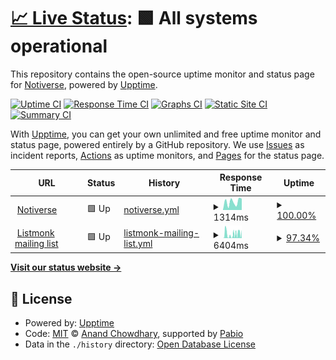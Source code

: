 # [📈 Live Status](https://status.notiverse.app): <!--live status--> **🟩 All systems operational**

This repository contains the open-source uptime monitor and status page for [Notiverse](https://status.notiverse.app), powered by [Upptime](https://github.com/upptime/upptime).

[![Uptime CI](https://github.com/Notiverse/notiverse-uptime/workflows/Uptime%20CI/badge.svg)](https://github.com/Notiverse/notiverse-uptime/actions?query=workflow%3A%22Uptime+CI%22)
[![Response Time CI](https://github.com/Notiverse/notiverse-uptime/workflows/Response%20Time%20CI/badge.svg)](https://github.com/Notiverse/notiverse-uptime/actions?query=workflow%3A%22Response+Time+CI%22)
[![Graphs CI](https://github.com/Notiverse/notiverse-uptime/workflows/Graphs%20CI/badge.svg)](https://github.com/Notiverse/notiverse-uptime/actions?query=workflow%3A%22Graphs+CI%22)
[![Static Site CI](https://github.com/Notiverse/notiverse-uptime/workflows/Static%20Site%20CI/badge.svg)](https://github.com/Notiverse/notiverse-uptime/actions?query=workflow%3A%22Static+Site+CI%22)
[![Summary CI](https://github.com/Notiverse/notiverse-uptime/workflows/Summary%20CI/badge.svg)](https://github.com/Notiverse/notiverse-uptime/actions?query=workflow%3A%22Summary+CI%22)

With [Upptime](https://upptime.js.org), you can get your own unlimited and free uptime monitor and status page, powered entirely by a GitHub repository. We use [Issues](https://github.com/Notiverse/notiverse-uptime/issues) as incident reports, [Actions](https://github.com/Notiverse/notiverse-uptime/actions) as uptime monitors, and [Pages](https://status.notiverse.app) for the status page.

<!--start: status pages-->
<!-- This summary is generated by Upptime (https://github.com/upptime/upptime) -->
<!-- Do not edit this manually, your changes will be overwritten -->
<!-- prettier-ignore -->
| URL | Status | History | Response Time | Uptime |
| --- | ------ | ------- | ------------- | ------ |
| <img alt="" src="https://icons.duckduckgo.com/ip3/www.notiverse.app.ico" height="13"> [Notiverse](https://www.notiverse.app) | 🟩 Up | [notiverse.yml](https://github.com/Notiverse/notiverse-uptime/commits/HEAD/history/notiverse.yml) | <details><summary><img alt="Response time graph" src="./graphs/notiverse/response-time-week.png" height="20"> 1314ms</summary><br><a href="https://status.notiverse.app/history/notiverse"><img alt="Response time 1425" src="https://img.shields.io/endpoint?url=https%3A%2F%2Fraw.githubusercontent.com%2FNotiverse%2Fnotiverse-uptime%2FHEAD%2Fapi%2Fnotiverse%2Fresponse-time.json"></a><br><a href="https://status.notiverse.app/history/notiverse"><img alt="24-hour response time 1791" src="https://img.shields.io/endpoint?url=https%3A%2F%2Fraw.githubusercontent.com%2FNotiverse%2Fnotiverse-uptime%2FHEAD%2Fapi%2Fnotiverse%2Fresponse-time-day.json"></a><br><a href="https://status.notiverse.app/history/notiverse"><img alt="7-day response time 1314" src="https://img.shields.io/endpoint?url=https%3A%2F%2Fraw.githubusercontent.com%2FNotiverse%2Fnotiverse-uptime%2FHEAD%2Fapi%2Fnotiverse%2Fresponse-time-week.json"></a><br><a href="https://status.notiverse.app/history/notiverse"><img alt="30-day response time 1560" src="https://img.shields.io/endpoint?url=https%3A%2F%2Fraw.githubusercontent.com%2FNotiverse%2Fnotiverse-uptime%2FHEAD%2Fapi%2Fnotiverse%2Fresponse-time-month.json"></a><br><a href="https://status.notiverse.app/history/notiverse"><img alt="1-year response time 1425" src="https://img.shields.io/endpoint?url=https%3A%2F%2Fraw.githubusercontent.com%2FNotiverse%2Fnotiverse-uptime%2FHEAD%2Fapi%2Fnotiverse%2Fresponse-time-year.json"></a></details> | <details><summary><a href="https://status.notiverse.app/history/notiverse">100.00%</a></summary><a href="https://status.notiverse.app/history/notiverse"><img alt="All-time uptime 99.99%" src="https://img.shields.io/endpoint?url=https%3A%2F%2Fraw.githubusercontent.com%2FNotiverse%2Fnotiverse-uptime%2FHEAD%2Fapi%2Fnotiverse%2Fuptime.json"></a><br><a href="https://status.notiverse.app/history/notiverse"><img alt="24-hour uptime 100.00%" src="https://img.shields.io/endpoint?url=https%3A%2F%2Fraw.githubusercontent.com%2FNotiverse%2Fnotiverse-uptime%2FHEAD%2Fapi%2Fnotiverse%2Fuptime-day.json"></a><br><a href="https://status.notiverse.app/history/notiverse"><img alt="7-day uptime 100.00%" src="https://img.shields.io/endpoint?url=https%3A%2F%2Fraw.githubusercontent.com%2FNotiverse%2Fnotiverse-uptime%2FHEAD%2Fapi%2Fnotiverse%2Fuptime-week.json"></a><br><a href="https://status.notiverse.app/history/notiverse"><img alt="30-day uptime 100.00%" src="https://img.shields.io/endpoint?url=https%3A%2F%2Fraw.githubusercontent.com%2FNotiverse%2Fnotiverse-uptime%2FHEAD%2Fapi%2Fnotiverse%2Fuptime-month.json"></a><br><a href="https://status.notiverse.app/history/notiverse"><img alt="1-year uptime 99.99%" src="https://img.shields.io/endpoint?url=https%3A%2F%2Fraw.githubusercontent.com%2FNotiverse%2Fnotiverse-uptime%2FHEAD%2Fapi%2Fnotiverse%2Fuptime-year.json"></a></details>
| <img alt="" src="https://icons.duckduckgo.com/ip3/listmonk.notiverse.app.ico" height="13"> [Listmonk mailing list](https://listmonk.notiverse.app) | 🟩 Up | [listmonk-mailing-list.yml](https://github.com/Notiverse/notiverse-uptime/commits/HEAD/history/listmonk-mailing-list.yml) | <details><summary><img alt="Response time graph" src="./graphs/listmonk-mailing-list/response-time-week.png" height="20"> 6404ms</summary><br><a href="https://status.notiverse.app/history/listmonk-mailing-list"><img alt="Response time 3093" src="https://img.shields.io/endpoint?url=https%3A%2F%2Fraw.githubusercontent.com%2FNotiverse%2Fnotiverse-uptime%2FHEAD%2Fapi%2Flistmonk-mailing-list%2Fresponse-time.json"></a><br><a href="https://status.notiverse.app/history/listmonk-mailing-list"><img alt="24-hour response time 6370" src="https://img.shields.io/endpoint?url=https%3A%2F%2Fraw.githubusercontent.com%2FNotiverse%2Fnotiverse-uptime%2FHEAD%2Fapi%2Flistmonk-mailing-list%2Fresponse-time-day.json"></a><br><a href="https://status.notiverse.app/history/listmonk-mailing-list"><img alt="7-day response time 6404" src="https://img.shields.io/endpoint?url=https%3A%2F%2Fraw.githubusercontent.com%2FNotiverse%2Fnotiverse-uptime%2FHEAD%2Fapi%2Flistmonk-mailing-list%2Fresponse-time-week.json"></a><br><a href="https://status.notiverse.app/history/listmonk-mailing-list"><img alt="30-day response time 6595" src="https://img.shields.io/endpoint?url=https%3A%2F%2Fraw.githubusercontent.com%2FNotiverse%2Fnotiverse-uptime%2FHEAD%2Fapi%2Flistmonk-mailing-list%2Fresponse-time-month.json"></a><br><a href="https://status.notiverse.app/history/listmonk-mailing-list"><img alt="1-year response time 3093" src="https://img.shields.io/endpoint?url=https%3A%2F%2Fraw.githubusercontent.com%2FNotiverse%2Fnotiverse-uptime%2FHEAD%2Fapi%2Flistmonk-mailing-list%2Fresponse-time-year.json"></a></details> | <details><summary><a href="https://status.notiverse.app/history/listmonk-mailing-list">97.34%</a></summary><a href="https://status.notiverse.app/history/listmonk-mailing-list"><img alt="All-time uptime 99.35%" src="https://img.shields.io/endpoint?url=https%3A%2F%2Fraw.githubusercontent.com%2FNotiverse%2Fnotiverse-uptime%2FHEAD%2Fapi%2Flistmonk-mailing-list%2Fuptime.json"></a><br><a href="https://status.notiverse.app/history/listmonk-mailing-list"><img alt="24-hour uptime 97.72%" src="https://img.shields.io/endpoint?url=https%3A%2F%2Fraw.githubusercontent.com%2FNotiverse%2Fnotiverse-uptime%2FHEAD%2Fapi%2Flistmonk-mailing-list%2Fuptime-day.json"></a><br><a href="https://status.notiverse.app/history/listmonk-mailing-list"><img alt="7-day uptime 97.34%" src="https://img.shields.io/endpoint?url=https%3A%2F%2Fraw.githubusercontent.com%2FNotiverse%2Fnotiverse-uptime%2FHEAD%2Fapi%2Flistmonk-mailing-list%2Fuptime-week.json"></a><br><a href="https://status.notiverse.app/history/listmonk-mailing-list"><img alt="30-day uptime 98.10%" src="https://img.shields.io/endpoint?url=https%3A%2F%2Fraw.githubusercontent.com%2FNotiverse%2Fnotiverse-uptime%2FHEAD%2Fapi%2Flistmonk-mailing-list%2Fuptime-month.json"></a><br><a href="https://status.notiverse.app/history/listmonk-mailing-list"><img alt="1-year uptime 99.35%" src="https://img.shields.io/endpoint?url=https%3A%2F%2Fraw.githubusercontent.com%2FNotiverse%2Fnotiverse-uptime%2FHEAD%2Fapi%2Flistmonk-mailing-list%2Fuptime-year.json"></a></details>

<!--end: status pages-->

[**Visit our status website →**](https://status.notiverse.app)

## 📄 License

- Powered by: [Upptime](https://github.com/upptime/upptime)
- Code: [MIT](./LICENSE) © [Anand Chowdhary](https://anandchowdhary.com), supported by [Pabio](https://pabio.com)
- Data in the `./history` directory: [Open Database License](https://opendatacommons.org/licenses/odbl/1-0/)
